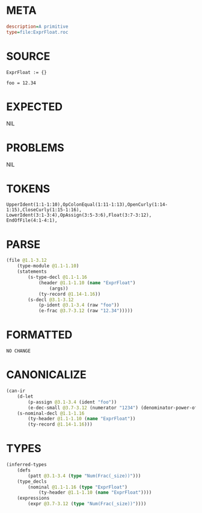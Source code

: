 # META
~~~ini
description=A primitive
type=file:ExprFloat.roc
~~~
# SOURCE
~~~roc
ExprFloat := {}

foo = 12.34
~~~
# EXPECTED
NIL
# PROBLEMS
NIL
# TOKENS
~~~zig
UpperIdent(1:1-1:10),OpColonEqual(1:11-1:13),OpenCurly(1:14-1:15),CloseCurly(1:15-1:16),
LowerIdent(3:1-3:4),OpAssign(3:5-3:6),Float(3:7-3:12),
EndOfFile(4:1-4:1),
~~~
# PARSE
~~~clojure
(file @1.1-3.12
	(type-module @1.1-1.10)
	(statements
		(s-type-decl @1.1-1.16
			(header @1.1-1.10 (name "ExprFloat")
				(args))
			(ty-record @1.14-1.16))
		(s-decl @3.1-3.12
			(p-ident @3.1-3.4 (raw "foo"))
			(e-frac @3.7-3.12 (raw "12.34")))))
~~~
# FORMATTED
~~~roc
NO CHANGE
~~~
# CANONICALIZE
~~~clojure
(can-ir
	(d-let
		(p-assign @3.1-3.4 (ident "foo"))
		(e-dec-small @3.7-3.12 (numerator "1234") (denominator-power-of-ten "2") (value "12.34")))
	(s-nominal-decl @1.1-1.16
		(ty-header @1.1-1.10 (name "ExprFloat"))
		(ty-record @1.14-1.16)))
~~~
# TYPES
~~~clojure
(inferred-types
	(defs
		(patt @3.1-3.4 (type "Num(Frac(_size))")))
	(type_decls
		(nominal @1.1-1.16 (type "ExprFloat")
			(ty-header @1.1-1.10 (name "ExprFloat"))))
	(expressions
		(expr @3.7-3.12 (type "Num(Frac(_size))"))))
~~~
